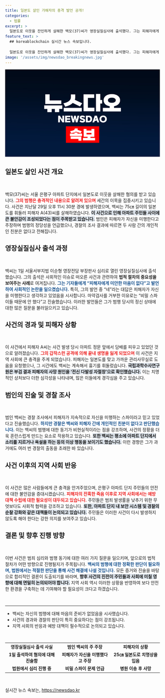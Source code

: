 ```yaml
---
title: 일본도 살인 가해자의 충격 발언 공개!
categories:
  - 법률
excerpt: >
  일본도로 이웃을 잔인하게 살해한 백모(37)씨가 영장실질심사에 출석했다. 그는 피해자에게 미안한 마음이 없다는 충격 발언과 함께 범행 이유를 미행당했다는 망상으로 설명하며, 경악스러운 사건의 진상을 드러냈다.
feature_text: >
  ## koreablockchain 실시간 뉴스 속보입니다.

  일본도로 이웃을 잔인하게 살해한 백모(37)씨가 영장실질심사에 출석했다. 그는 피해자에게 미안한 마음이 없다는 충격 발언과 함께 범행 이유를 미행당했다는 망상으로 설명하며, 경악스러운 사건의 진상을 드러냈다.
image: '/assets/img/newsdao_breakingnews.jpg'
---
```


<p><img src="/assets/img/newsdao_breakingnews.jpg" alt="koreablockchain 속보" /></p>

<h2 data-ke-size="size26">일본도 살인 사건 개요</h2>

<p data-ke-size="size16">&nbsp;</p>

<p>백모(37)씨는 서울 은평구 아파트 단지에서 일본도로 이웃을 살해한 혐의를 받고 있습니다. <b><span style="color: #ee2323;">그의 범행은 충격적인 내용으로 알려져 있으며</span></b> 세간의 이목을 집중시키고 있습니다. 사건은 지난달 29일 오후 11시 30분 경에 발생하였으며, 백씨는 75㎝ 길이의 일본도를 휘둘러 피해자 A(43)씨를 살해하였습니다. <b><span style="background-color: #21538527;">이 사건으로 인해 아파트 주민들 사이에 큰 불안감이 조성되었다는 점이 주목받고 있습니다.</span></b> 범인은 피해자가 자신을 미행한다고 주장하며 범행의 정당성을 언급했으나, 경찰의 조사 결과에 따르면 두 사람 간의 개인적인 친분은 없다고 전해집니다. </p>

<h2 data-ke-size="size26">영장실질심사 출석 과정</h2>

<p data-ke-size="size16">&nbsp;</p>

<p>백씨는 1일 서울서부지법 이순형 영장전담 부장판사 심리로 열린 영장실질심사에 출석했습니다. 그의 출석은 사회적인 이슈로 떠오른 사건과 관련하여 <strong>법적 절차의 중요성을 보여주는 사례</strong>로 여겨집니다. <b><span style="color: #1a5490;">그는 기자들에게 “피해자에게 미안한 마음이 없다”고 발언하여 사회적인 논란을 일으켰습니다.</span></b> 특히, 그의 발언 중 “네”라는 대답은 피해자가 자신을 미행한다고 생각하고 있었음을 시사합니다. 마약검사를 거부한 이유로는 “비밀 스파이들 때문에 안 했다”고 진술했습니다. 이러한 발언들은 그가 범행 당시의 정신 상태에 대한 많은 질문을 불러일으키고 있습니다. </p>

<h2 data-ke-size="size26">사건의 경과 및 피해자 상황</h2>

<p data-ke-size="size16">&nbsp;</p>

<p>이 사건에서 피해자 A씨는 사건 발생 당시 아파트 정문 앞에서 담배를 피우고 있었던 것으로 알려졌습니다. <b><span style="color: #ee2323;">그의 갑작스런 공격에 의해 끝내 생명을 잃게 되었으며</span></b> 이 사건은 지역 사회에 큰 충격을 주게 되었습니다. 피해자는 일본도를 맞고 가까운 관리사무실로 도움을 요청했으나, 그 시간에도 백씨는 계속해서 흉기를 휘둘렀습니다. <b><span style="background-color: #21538527;">국립과학수사연구원은 부검 결과 피해자의 사망 원인을 ‘전신 다발성 자절창’으로 확인했습니다.</span></b> 이는 치명적인 상처보다 더한 심각성을 나타내며, 많은 이들에게 경각심을 주고 있습니다.</p>

<h2 data-ke-size="size26">범인의 진술 및 경찰 조사</h2>

<p data-ke-size="size16">&nbsp;</p>

<p>범인 백씨는 경찰 조사에서 피해자가 지속적으로 자신을 미행하는 스파이라고 믿고 있었다고 진술했습니다. <b><span style="color: #1a5490;">하지만 경찰은 백씨와 피해자 간에 개인적인 친분이 없다고 판단했습니다.</span></b> 이는 백씨의 범행에 대한 동기가 비현실적이라는 점을 강조하며, 사건의 정황을 더욱 혼란스럽게 만드는 요소로 작용하고 있습니다. <b><span style="background-color: #21538527;">또한 백씨는 평소에 아파트 단지에서 소리를 지르거나 욕설을 하는 등의 이상 행동을 보이기도 했습니다.</span></b> 이런 경향은 그가 과거에도 여러 번 경찰의 출동을 초래한 바 있습니다. </p>

<h2 data-ke-size="size26">사건 이후의 지역 사회 반응</h2>

<p data-ke-size="size16">&nbsp;</p>

<p>이 사건은 많은 사람들에게 큰 충격을 안겨주었으며, 은평구 아파트 단지 주민들의 안전에 대한 불안감을 증대시켰습니다. <b><span style="color: #ee2323;">피해자의 잔혹한 죽음 이후로 지역 사회에서는 예방 대책 수립에 대한 필요성이 대두되고 있습니다.</span></b> 주민들은 범죄 발생률을 낮추기 위한 무엇보다도 사회적 협력을 강조하고 있습니다. <b><span style="background-color: #21538527;">또한, 아파트 단지 내 보안 시스템 및 경찰의 순찰 강화와 같은 대책들이 논의되고 있습니다.</span></b> 주민들은 이러한 사건이 다시 발생하지 않도록 해야 한다는 강한 의지를 보여주고 있습니다. </p>

<h2 data-ke-size="size26">결론 및 향후 진행 방향</h2>

<p data-ke-size="size16">&nbsp;</p>

<p>이번 사건은 범죄 심리와 범행 동기에 대한 여러 가지 질문을 일으키며, 앞으로의 법적 절차가 어떤 방향으로 진행될지가 주목됩니다. <b><span style="color: #1a5490;">백씨의 범행에 대한 정확한 판단이 필요하며, 법원에서는 적절한 판단을 통해 사건 해결에 나설 것입니다.</span></b> 모든 증거와 진술을 바탕으로 합리적인 결론이 도출되기를 바라며, <b><span style="background-color: #21538527;">향후 사건의 진전이 주민들과 사회에 미칠 영향에 대해 면밀히 논의되어야 합니다.</span></b> 지역 사회 역시 이러한 상황을 반영하여 보다 안전한 환경을 구축하는 데 기여해야 할 필요성이 크다고 하겠습니다. </p>

<p data-ke-size="size16">&nbsp;</p>

<hr />

<ul>
  <li>백씨는 자신의 범행에 대해 마음의 준비가 없었음을 시사했습니다.</li>
  <li>사건의 경과와 경찰의 판단이 특히 중요하다는 점이 강조됩니다.</li>
  <li>지역 사회의 반응과 예방 대책이 필수적으로 논의되고 있습니다.</li>
</ul>

<p data-ke-size="size16">&nbsp;</p>

<table style="border-collapse: collapse; width: 100%;">
  <tbody>
    <tr>
      <td style="text-align: center; height: 17px;"><b>영장실질심사 출석 사실</b></td>
      <td style="text-align: center; height: 17px;"><b>범인 백씨의 주 주장</b></td>
      <td style="text-align: center; height: 17px;"><b>피해자의 상황</b></td>
    </tr>
    <tr>
      <td style="text-align: center; height: 17px;"><b>1일 출석하여 혐의에 대해 진술함</b></td>
      <td style="text-align: center; height: 17px;"><b>피해자가 자신을 미행했다고 주장</b></td>
      <td style="text-align: center; height: 17px;"><b>25㎝ 일본도로 치명상을 입음</b></td>
    </tr>
    <tr>
      <td style="text-align: center; height: 17px;"><b>법원에서 심리 진행 중</b></td>
      <td style="text-align: center; height: 17px;"><b>비밀 스파이 문제 언급</b></td>
      <td style="text-align: center; height: 17px;"><b>병원 이송 후 사망</b></td>
    </tr>
  </tbody>
</table>

<p data-ke-size="size16">&nbsp;</p>
실시간 뉴스 속보는, <a href="https://newsdao.kr" rel="dofollow">https://newsdao.kr</a>


